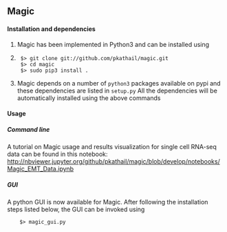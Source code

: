 Magic 
--------


#### Installation and dependencies
1. Magic has been implemented in Python3 and can be installed using
2. 
        $> git clone git://github.com/pkathail/magic.git
        $> cd magic
        $> sudo pip3 install .

2. Magic depends on a number of `python3` packages available on pypi and these dependencies are listed in `setup.py`
All the dependencies will be automatically installed using the above commands

#### Usage

##### Command line
A tutorial on Magic usage and results visualization for single cell RNA-seq data can be found in this notebook: http://nbviewer.jupyter.org/github/pkathail/magic/blob/develop/notebooks/Magic_EMT_Data.ipynb


##### GUI
A python GUI is now available for Magic. After following the installation steps listed below, the GUI can be invoked using

        $> magic_gui.py

